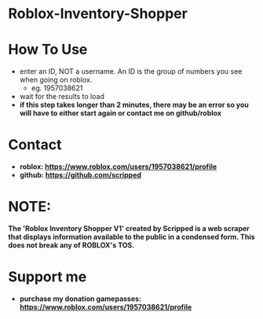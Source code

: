 # Roblox-Inventory-Shopper

# How To Use
   - enter an ID, NOT a username. An ID is the group of numbers you see when going on roblox.
      - eg. 1957038621
   - wait for the results to load
   - <b>if this step takes longer than 2 minutes, there may be an error so you will have to either start again or contact me on github/roblox<b>

# Contact
   - roblox: https://www.roblox.com/users/1957038621/profile
   - github: https://github.com/scripped

# NOTE:
The 'Roblox Inventory Shopper V1' created by Scripped is a web scraper that displays information available to the public in a condensed form. This does not break any of ROBLOX's TOS.

# Support me
   - purchase my donation gamepasses: https://www.roblox.com/users/1957038621/profile

